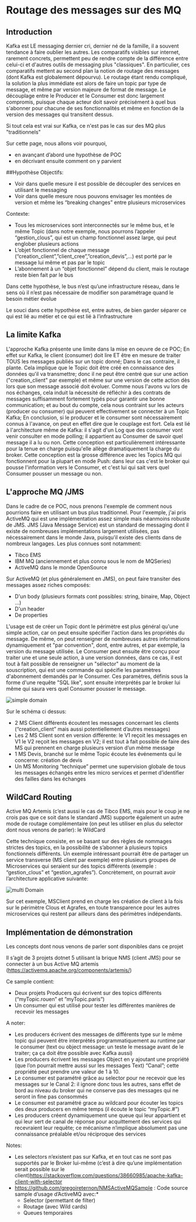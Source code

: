 # Routage des messages sur des MQ

## Introduction
Kafka est LE messaging dernier cri, dernier né de la famille, il a souvent tendance à faire oublier les autres. Les comparatifs visibles sur internet, rarement concrets, permettent peu de rendre compte de la différence entre celui-ci et d'autres outils de messaging plus "classiques".
En particulier, ces comparatifs mettent au second plan la notion de routage des messages (dont Kafka est globalement dépourvu).
Le routage étant rendu compliqué, la solution la plus immédiate est alors de faire un topic par type de message, et même par version majeure de format de message.
Le découplage entre le Producer et le Consumer est donc largement compromis, puisque chaque acteur doit savoir précisément à quel bus s'abonner pour chacune de ses fonctionnalités et même en fonction de la version des messages qui transitent dessus.

Si tout cela est vrai sur Kafka, ce n'est pas le cas sur des MQ plus "traditionnels"

Sur cette page, nous allons voir pourquoi, 
- en avançant d’abord une hypothèse de POC 
- en décrivant ensuite comment on y parvient

##Hypothèse
Objectifs: 
- Voir dans quelle mesure il est possible de découpler des services en utilisant le messaging
- Voir dans quelle mesure nous pouvons envisager les montées de version et même les “breaking changes” entre plusieurs microservices

 
Contexte:
- Tous les microservices sont interconnectés sur le même bus, et le même Topic (dans notre exemple, nous pourrons l’appeler “gestion_clous”, qui est un champ fonctionnel assez large, qui peut englober plusieurs actions
- L’objet fonctionnel de chaque message (“creation_client”,”client_cree”,”creation_devis”,…) est porté par le message lui même et pas par le topic
- L’abonnement à un “objet fonctionnel” dépend du client, mais le routage reste bien fait par le bus

Dans cette hypothèse, le bus n’est qu’une infrastructure réseau, dans le sens où il n’est pas nécessaire de modifier son paramétrage quand le besoin métier évolue

Le souci dans cette hypothèse est, entre autres, de bien garder séparer ce qui est lié au métier et ce qui est lié à l’infrastructure

 

 
## La limite Kafka

L'approche Kafka présente une limite dans la mise en oeuvre de ce POC; En effet sur Kafka, le client (consumer) doit lire ET être en mesure de traiter TOUS les messages publiés sur un topic donné; Dans le cas contraire, il plante. Cela implique que le Topic doit être créé en connaissance des données qu'il va transmettre; donc il ne peut être centré que sur une action ("creation_client" par exemple) et même sur une version de cette action dès lors que son message associé doit évoluer.
Comme nous l'avons vu lors de nos échanges, cela induit la nécessité de réfléchir à des contrats de messages suffisamment fortement typés pour garantir une bonne communication; et au bout du compte, cela nous contraint sur les acteurs (producer ou consumer) qui peuvent effectivement se connecter à un Topic Kafka; En conclusion, si le producer et le consumer sont nécessairement connus à l'avance, on peut en effet dire que le couplage est fort.
Cela est lié à l'architecture même de Kafka: il s'agit d'un Log que des consumer vont venir consulter en mode polling; il appartient au Consumer de savoir quel message il a lu ou non. Cette conception est particulièrement intéressante pour la tenue en charge puisqu'elle allège dramatiquement la charge du broker.
Cette conception est la grosse différence avec les Topics MQ qui fonctionnent pour la plupart en mode Push: dans leur cas c'est le broker qui pousse l'information vers le Consumer, et c'est lui qui sait vers quel Consumer pousser un message ou non.


## L'approche MQ /JMS

Dans le cadre de ce POC, nous prenons l'exemple de comment nous pourrions faire en utilisant un bus plus traditionnel. Pour l'exemple, j'ai pris ActiveMQ qui est une implémentation assez simple mais néanmoins robuste de JMS.
JMS (Java Message Service) est un standard de messaging dont il existe de nombreuses implémentations largement utilisées, pas nécessairement dans le monde Java, puisqu'il existe des clients dans de nombreux langages. Les plus connues sont notamment:

- Tibco EMS
- IBM MQ (anciennement et plus connu sous le nom de MQSeries)
- ActiveMQ dans le monde OpenSource

Sur ActiveMQ (et plus généralement en JMS), on peut faire transiter des messages assez riches composés:
- D'un body (plusieurs formats cont possibles: string, binaire, Map, Object ...)
- D'un header
- De properties

L'usage est de créer un Topic dont le périmètre est plus général qu'une simple action, car on peut ensuite spécifier l'action dans les propriétés du message.
De même, on peut renseigner de nombreuses autres informations dynamiquement et "par convention", dont, entre autres, et par exemple, la version du message utilisée.
Le Consumer peut ensuite être conçu pour traiter une et une seule action, à une version données, dans ce cas, il est tout à fait possible de renseigner un "sélector" au moment de la souscription, qui est une commande qui spécifie les paramètres d'abonnement demandés par le Consumer. Ces paramètres, définis sous la forme d'une requête "SQL like", sont ensuite interprétés par le broker lui même qui saura vers quel Consumer pousser le message.

![simple domain](mq.png?raw=true "Simple Domain")

Sur le schéma ci dessus:
- 2 MS Client différents écoutent les messages concernant les clients (“creation_client” mais aussi potentiellement d’autres messages)
- Les 2 MS Client sont en version différente: le V1 reçoit les messages en V1 le V2 reçoit les messages en V2; il est tout à fait possible de faire des MS qui prennent en charge plusieurs version d’un même message
- 1 MS Devis, branché sur le même Topic écoute les événements qui le concerne: création de devis
- Un MS Monitoring “technique” permet une supervision globale de tous les messages échangés entre les micro services et permet d’identifier des failles dans les échanges

 
## WildCard Routing

Active MQ Artemis (c’est aussi le cas de Tibco EMS, mais pour le coup je ne crois pas que ce soit dans le standard JMS) supporte également un autre mode de routage complémentaire (on peut les utiliser en plus du selector dont nous venons de parler): le WildCard

Cette technique consiste, en se basant sur des règles de nommages strictes des topics, en la possibilité de s’abonner à plusieurs topics fonctionnels différents. Un exemple intéressant pourrait être de partager un service transverse (MS client par exemple) entre plusieurs groupes de Microservices qui seraient sur des topics différents (exemple : “gestion_clous” et “gestion_agrafes”). Concrètement, on pourrait avoir l’architecture applicative suivante:

![multi Domain](mq-multi-domain.png?raw=true "Multi Domain")

Sur cet exemple, MSClient prend en charge les création de client à la fois sur le périmètre Clous et Agrafes, en toute transparence pour les autres microservices qui restent par ailleurs dans des périmètres indépendants.

 
## Implémentation de démonstration

Les concepts dont nous venons de parler sont disponibles dans ce projet 

 

Il s’agit de 3 projets dotnet 5 utilisant la brique NMS (client JMS) pour se connecter à un bus Active MQ artemis (https://activemq.apache.org/components/artemis/)

Ce sample contient:
- Deux projets Producers qui écrivent sur des topics différents (“myTopic.rouen” et ”myTopic.paris”)
- Un consumer qui est utilisé pour tester les différentes manières de recevoir les messages

A noter:
- Les producers écrivent des messages de différents type sur le même topic qui peuvent être interprétés programmatiquement au runtime par le consumer (text ou object message: un teste le message avant de le traiter; ça ça doit être possible avec Kafka aussi)
- Les producers écrivent les messages Object en y ajoutant une propriété (que l’on pourrait mettre aussi sur les messages Text) “Canal”; cette propriété peut prendre une valeur de 1 à 10.
- Le consumer est paramétré grâce au selector pour ne recevoir que les messages sur le Canal 2: il ignore donc tous les autres, sans effet de bord au niveau du broker qui ne conserve pas des messages qui ne seront in fine pas consommés
- Le consumer est paramétré grace au wildcard pour écouter les topics des deux producers en même temps (il écoute le topic “myTopic.#”)
- Les producers créent dynamiquement une queue qui leur appartient et qui leur sert de canal de réponse pour acquittement des services qui recevraient leur requête; ce mécanisme n’implique absolument pas une connaissance préalable et/ou réciproque des services

 
Notes:
* Les selectors n’existent pas sur Kafka, et en tout cas ne sont pas supportés par le Broker lui-même (c’est à dire qu’une implémentation serait possible sur le client)https://stackoverflow.com/questions/38660985/apache-kafka-client-with-selector 
* https://github.com/gregoireternon/NMSActiveMQSample  : Code source sample d’usage d’ActiveMQ avec:*
  * Selector (permettant de filter)
  * Routage (avec Wild cards) 
  * Queues temporaires
